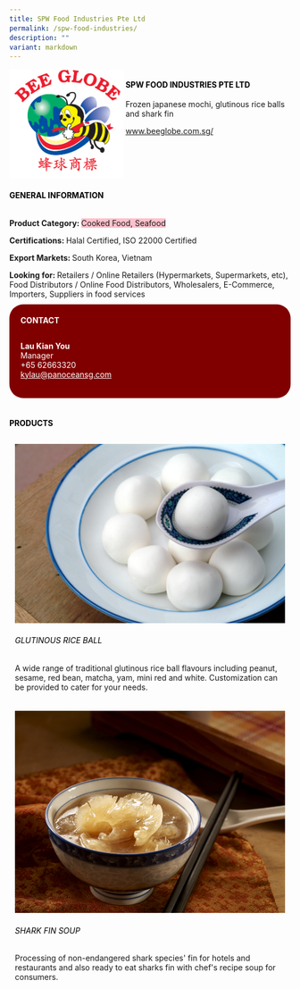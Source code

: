 ```yaml
---
title: SPW Food Industries Pte Ltd
permalink: /spw-food-industries/
description: ""
variant: markdown
---
```

<div class="flex-paragraph"> 
<p style="text-transform: uppercase">
</p>
</div> 
<div class="flex-container" style="display: flex; flex-wrap: wrap;"> 
<div class="card sgds" style="flex: 1 1 40%; display: block;">
<img src="/images/spw_food_logo.png">
</div> 
<div class="card-sgds" style="flex: 1 1 58%; display: block; margin-left: 3px"> 
<h4 style="text-transform: uppercase; color: black;">
<b>SPW Food Industries Pte Ltd
</b>
</h4> 
<p>Frozen japanese mochi, glutinous rice balls and shark fin
</p> 
<p>
<a href="http://www.beeglobe.com.sg/" target="_blank">www.beeglobe.com.sg/
</a>
</p> 
</div> 
</div> 
<h4 style="text-transform: uppercase; color: black;">
<b>General Information
</b>
</h4> 
<div class="flex-container" style="display: flex; flex-wrap: wrap;"> 
<div class="card sgds" style="flex: 1 1 65%; display: block; align-self: stretch"> 
<div class="flex-paragraph"> 
<p>
<b>Product Category: 
</b>
<span style="background-color: pink; border-radius: 10 px;">Cooked Food, Seafood
</span>
</p> 
<p>
<b>Certifications: 
</b>Halal Certified, ISO 22000 Certified
</p> 
<p>
<b>Export Markets: 
</b>South Korea, Vietnam
</p> 
<p style="margin-bottom: 10px;">
<b>Looking for: 
</b>Retailers / Online Retailers (Hypermarkets, Supermarkets, etc), Food Distributors / Online Food Distributors, Wholesalers, E-Commerce, Importers, Suppliers in food services
</p> 
</div> 
</div> 
<div class="card sgds" style="flex: 1 1 35%; padding: 10px; display: block; background-color: maroon; border-radius: 25px; align-self: center;"> 
<h4 style="color: white; margin-top: 10px; margin-left: 10px;">CONTACT
</h4> 
<div class="flex-paragraph"> 
<p style="padding: 10px; color: white;">
<b>Lau Kian You
</b>
<br>Manager
<br>+65 62663320
<br>
<a href="mailto:kylau@panoceansg.com" style="color: white;">kylau@panoceansg.com
</a>
</p> 
</div> 
</div> 
</div> 
<br> 
<h4 style="text-transform: uppercase; color: black;">
<b>products
</b>
</h4> 
<div style="display: flex; flex-wrap: wrap;"> 
<div class="card sgds" style="flex: 1 1 47%; margin: 10px; display: block;"> 
<div class="flex-image" style="display: block;">
<img src="/images/spw_food_product1.png">
</div> 
<div class="flex-paragraph"> 
<h6 style="text-transform: uppercase; color: black;">Glutinous Rice Ball
</h6> 
<p>A wide range of traditional glutinous rice ball flavours including peanut, sesame, red bean, matcha, yam, mini red and white. Customization can be provided to cater for your needs.
</p>
</div> 
</div> 
<div class="card sgds" style="flex: 1 1 47%; margin: 10px; display: block;"> 
<div class="flex-image" style="display: block;">
<img src="/images/spw_food_product2.png">
</div> 
<div class="flex-paragraph"> 
<h6 style="text-transform: uppercase; color: black;">Shark Fin Soup
</h6> 
<p>Processing of non-endangered shark species' fin for hotels and restaurants and also ready to eat sharks fin with chef's recipe soup for consumers.
</p>
</div> 
</div> 
</div>